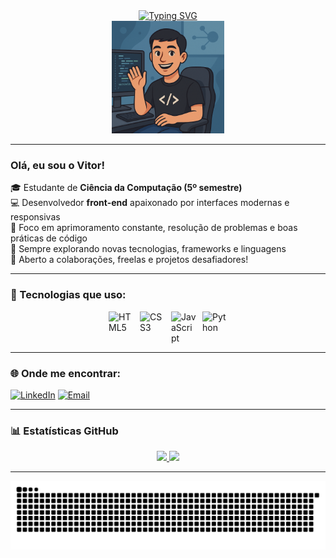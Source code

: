 <div align="center">
  <a href="https://git.io/typing-svg">
    <img src="https://readme-typing-svg.demolab.com?font=Fira+Code&weight=500&size=28&pause=1000&color=00BFFF&center=true&vCenter=true&repeat=true&width=600&lines=Welcome+to+my+GitHub!" alt="Typing SVG">
  </a>
</div>

<div align="center">
  <img src="me.png" alt="Meu avatar" width="180" />
</div>

---

### Olá, eu sou o Vitor!

🎓 Estudante de **Ciência da Computação (5º semestre)** <br>
💻 Desenvolvedor **front-end** apaixonado por interfaces modernas e responsivas <br>
🚀 Foco em aprimoramento constante, resolução de problemas e boas práticas de código <br>
🎯 Sempre explorando novas tecnologias, frameworks e linguagens <br>
🤝 Aberto a colaborações, freelas e projetos desafiadores!

---

### 🧰 Tecnologias que uso:
<div style="display: flex; justify-content: center; gap: 10px;">
  <img src="https://cdn.jsdelivr.net/gh/devicons/devicon/icons/html5/html5-original.svg" width="40" alt="HTML5"/>
  <img src="https://cdn.jsdelivr.net/gh/devicons/devicon/icons/css3/css3-original.svg" width="40" alt="CSS3"/>
  <img src="https://cdn.jsdelivr.net/gh/devicons/devicon/icons/javascript/javascript-original.svg" width="40" alt="JavaScript"/>
  <img src="https://cdn.jsdelivr.net/gh/devicons/devicon/icons/python/python-original.svg" width="40" alt="Python"/>
</div>

---

### 🌐 Onde me encontrar:
[![LinkedIn](https://img.shields.io/badge/LinkedIn-blue?logo=linkedin&style=for-the-badge)](https://www.linkedin.com/in/vitor-macedo-7884b8271/)
[![Email](https://img.shields.io/badge/Email-333333?logo=gmail&logoColor=white&style=for-the-badge)](mailto:vitor.macedoc2@gmail.com)

---

### 📊 Estatísticas GitHub
<div align="center">
  <a href="https://github.com/VitorMacedoC">
    <img height="160em" src="https://github-readme-stats.vercel.app/api?username=VitorMacedoC&show_icons=true&theme=tokyonight&include_all_commits=true&count_private=true"/>
    <img height="160em" src="https://github-readme-stats.vercel.app/api/top-langs/?username=VitorMacedoC&layout=compact&langs_count=8&theme=tokyonight"/>
  </a>
</div>

---

<picture align="center">
  <source media="(prefers-color-scheme: dark)" srcset="https://raw.githubusercontent.com/VitorMacedoC/VitorMacedoC/output/github-contribution-grid-snake-dark.svg">
  <source media="(prefers-color-scheme: light)" srcset="https://raw.githubusercontent.com/VitorMacedoC/VitorMacedoC/output/github-contribution-grid-snake.svg">
  <img align="center" alt="github contribution grid snake animation" src="https://raw.githubusercontent.com/VitorMacedoC/VitorMacedoC/output/github-contribution-grid-snake.svg">
</picture>
